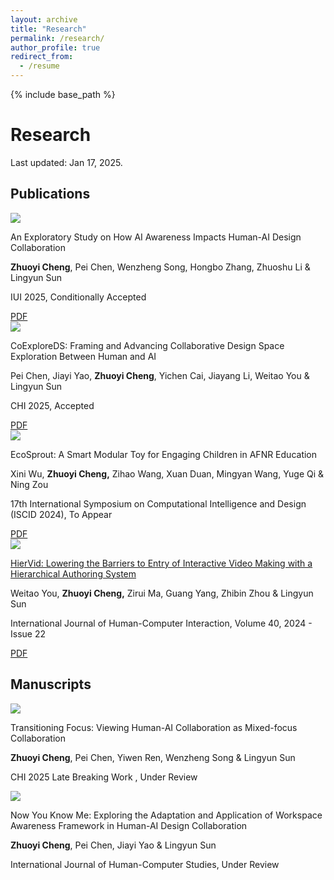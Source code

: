 ```yaml
---
layout: archive
title: "Research"
permalink: /research/
author_profile: true
redirect_from:
  - /resume
---
```


{% include base_path %}

# Research
Last updated: Jan 17, 2025.

## Publications

<div class="research-basic">
  <!-- img -->
  <div class="research-img">
    <div class="research-img-layout_box">
      <img src="{{ base_path }}/images/paper_img/IUI_25.webp">
    </div>
  </div>
  <!-- content-paper -->
  <div class="research-content">
    <div class="research-paper-title">
      <p>
        <!-- <a href=""> -->
          An Exploratory Study on How AI Awareness Impacts Human-AI Design Collaboration
        <!-- </a> -->
      </p>
    </div>
    <div class="research-paper-author">
      <p>
      <strong>Zhuoyi Cheng</strong>, Pei Chen, Wenzheng Song, Hongbo Zhang, Zhuoshu Li & Lingyun Sun
      </p>
    </div>
    <div class="research-paper-venue">
      <p>
      IUI 2025, Conditionally Accepted
      </p>
    </div>
    <div class="research-paper-attachment">
      <a class="attachment-btn" href="{{ base_path }}/files/IUI.pdf">
        <i class="bi bi-file-pdf-fill"></i>
        PDF
      </a>
    </div>
  </div>
</div>
<div class="separate-section"></div>

<div class="research-basic">
  <!-- img -->
  <div class="research-img">
    <div class="research-img-layout_box">
      <img src="{{ base_path }}/images/paper_img/CHI_25.webp">
    </div>
  </div>
  <!-- content-paper -->
  <div class="research-content">
    <div class="research-paper-title">
      <p>
        <!-- <a href=""> -->
          CoExploreDS: Framing and Advancing Collaborative Design Space Exploration Between Human and AI
        <!-- </a> -->
      </p>
    </div>
    <div class="research-paper-author">
      <p>
      Pei Chen, Jiayi Yao, <strong>Zhuoyi Cheng</strong>, Yichen Cai, Jiayang Li, Weitao You & Lingyun Sun
      </p>
    </div>
    <div class="research-paper-venue">
      <p>
      CHI 2025, Accepted
      </p>
    </div>
    <div class="research-paper-attachment">
      <a class="attachment-btn" href="{{ base_path }}/files/CoExploreDS.pdf">
        <i class="bi bi-file-pdf-fill"></i>
        PDF
      </a>
    </div>
  </div>
</div>
<div class="separate-section"></div>

<div class="research-basic">
  <!-- img -->
  <div class="research-img">
    <div class="research-img-layout_box">
      <img src="{{ base_path }}/images/paper_img/EcoSprout.webp">
    </div>
  </div>
  <!-- content-paper -->
  <div class="research-content">
    <div class="research-paper-title">
      <p>
        <!-- <a href="https://doi.org/10.1080/10447318.2023.2267859"> -->
        EcoSprout: A Smart Modular Toy for Engaging Children in AFNR Education
        <!-- </a> -->
      </p>
    </div>
    <div class="research-paper-author">
      <p>
      Xini Wu, <strong>Zhuoyi Cheng,</strong> Zihao Wang, Xuan Duan, Mingyan Wang, Yuge Qi & Ning Zou
      </p>
    </div>
    <div class="research-paper-venue">
      <p>
      17th International Symposium on Computational Intelligence and Design (ISCID 2024), To Appear
      </p>
    </div>
    <div class="research-paper-attachment">
      <a class="attachment-btn" href="{{ base_path }}/files/EcoSprout.pdf">
        <i class="bi bi-file-pdf-fill"></i>
        PDF
      </a>
    </div>
  </div>
</div>
<div class="separate-section"></div>

<div class="research-basic">
  <!-- img -->
  <div class="research-img">
    <div class="research-img-layout_box">
      <img src="{{ base_path }}/images/paper_img/HierVid-cover.webp">
    </div>
  </div>
  <!-- content-paper -->
  <div class="research-content">
    <div class="research-paper-title">
      <p>
        <a href="https://doi.org/10.1080/10447318.2023.2267859">
        HierVid: Lowering the Barriers to Entry of Interactive Video Making with a Hierarchical Authoring System
        </a>
      </p>
    </div>
    <div class="research-paper-author">
      <p>
      Weitao You, <strong>Zhuoyi Cheng,</strong> Zirui Ma, Guang Yang, Zhibin Zhou & Lingyun Sun
      </p>
    </div>
    <div class="research-paper-venue">
      <p>
      International Journal of Human-Computer Interaction, Volume 40, 2024 - Issue 22
      </p>
    </div>
    <div class="research-paper-attachment">
      <a class="attachment-btn" href="{{ base_path }}/files/HierVid.pdf">
        <i class="bi bi-file-pdf-fill"></i>
        PDF
      </a>
    </div>
  </div>
</div>
<!-- <div class="separate-section"></div> -->

## Manuscripts
<div class="research-basic">
  <!-- img -->
  <div class="research-img">
    <div class="research-img-layout_box">
      <img src="{{ base_path }}/images/paper_img/IJHCS.webp">
    </div>
  </div>
  <!-- content-paper -->
  <div class="research-content">
    <div class="research-paper-title">
      <p>
        <!-- <a href=""> -->
        Transitioning Focus: Viewing Human-AI Collaboration as Mixed-focus Collaboration
        <!-- </a> -->
      </p>
    </div>
    <div class="research-paper-author">
      <p>
      <strong>Zhuoyi Cheng</strong>, Pei Chen, Yiwen Ren, Wenzheng Song & Lingyun Sun
      </p>
    </div>
    <div class="research-paper-venue">
      <p>
      CHI 2025 Late Breaking Work , Under Review
      </p>
    </div>
    <!-- <div class="research-paper-attachment">
      <a class="attachment-btn" href="{{ base_path }}/files/HierVid.pdf">
        <i class="bi bi-file-pdf-fill"></i>
        PDF
      </a>
    </div> -->
  </div>
</div>
<div class="separate-section"></div>


<div class="research-basic">
  <!-- img -->
  <div class="research-img">
    <div class="research-img-layout_box">
      <img src="{{ base_path }}/images/paper_img/IJHCS.webp">
    </div>
  </div>
  <!-- content-paper -->
  <div class="research-content">
    <div class="research-paper-title">
      <p>
        <!-- <a href=""> -->
        Now You Know Me: Exploring the Adaptation and Application of Workspace Awareness Framework in Human-AI Design Collaboration
        <!-- </a> -->
      </p>
    </div>
    <div class="research-paper-author">
      <p>
      <strong>Zhuoyi Cheng</strong>, Pei Chen, Jiayi Yao & Lingyun Sun
      </p>
    </div>
    <div class="research-paper-venue">
      <p>
      International Journal of Human-Computer Studies, Under Review
      </p>
    </div>
    <!-- <div class="research-paper-attachment">
      <a class="attachment-btn" href="{{ base_path }}/files/HierVid.pdf">
        <i class="bi bi-file-pdf-fill"></i>
        PDF
      </a>
    </div> -->
  </div>
</div>
<!-- <div class="separate-section"></div> -->
